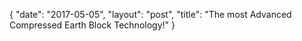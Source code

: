 {
   "date": "2017-05-05",
   "layout": "post",
   "title": "The most Advanced Compressed Earth Block Technology!"
}

